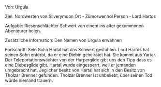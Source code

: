Von:
Urgula

Ziel:
Nordwesten von Silverymoon
Ort - Zümorwenhol
Person - Lord Hartos

Aufgabe:
Riesenschlächter Schwert von einem ins alter gekommenen Abenteurer holen.

Zusätzliche Information:
Den Namen von Urgula erwähnen

Fortschritt:
Sein Sohn Hartal hat das Schwert gestohlen. Lord Hartos hat seinen Sohn enterbt, da er eine Diebin geheiratet hat. Sie kommt aus Yartar.
Der Teleportationswächter von der Harpergilde gibt uns den Tipp dass es eine Diebesgilde gibt.
Hartal wurde eingesperrt, weil er jemanden umgebracht hat. Jeglicher besitz von Hartal hat sich in den Besitz von Tholzar Brenner gefunden. Tholzar Brenner ist unbeliebt, über seinen Tod würde niemand trauern.